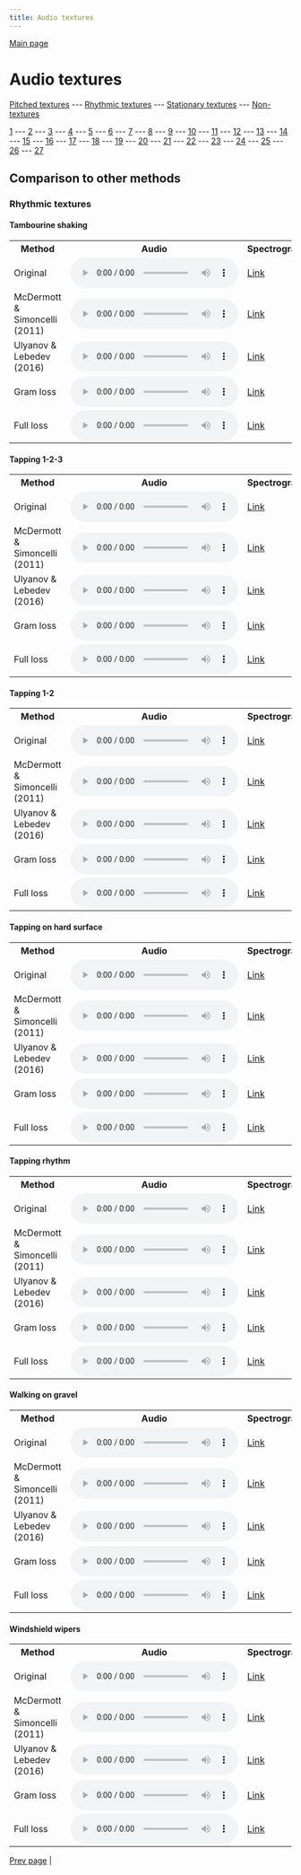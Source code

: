 ```yaml
---
title: Audio textures
---
```


[Main page](/audio_textures/README.md)

# Audio textures

[Pitched textures](/audio_textures/pitched_textures/1/) --- [Rhythmic textures](/audio_textures/rhythmic_textures/1/) --- [Stationary textures](/audio_textures/stationary_textures/1/) --- [Non-textures](/audio_textures/non_textures/1/)

[1](/audio_textures/rhythmic_textures/1/) --- [2](/audio_textures/rhythmic_textures/2/) --- [3](/audio_textures/rhythmic_textures/3/) --- [4](/audio_textures/rhythmic_textures/4/) --- [5](/audio_textures/rhythmic_textures/5/) --- [6](/audio_textures/rhythmic_textures/6/) --- [7](/audio_textures/rhythmic_textures/7/) --- [8](/audio_textures/rhythmic_textures/8/) --- [9](/audio_textures/rhythmic_textures/9/) --- [10](/audio_textures/rhythmic_textures/10/) --- [11](/audio_textures/rhythmic_textures/11/) --- [12](/audio_textures/rhythmic_textures/12/) --- [13](/audio_textures/rhythmic_textures/13/) --- [14](/audio_textures/rhythmic_textures/14/) --- [15](/audio_textures/rhythmic_textures/15/) --- [16](/audio_textures/rhythmic_textures/16/) --- [17](/audio_textures/rhythmic_textures/17/) --- [18](/audio_textures/rhythmic_textures/18/) --- [19](/audio_textures/rhythmic_textures/19/) --- [20](/audio_textures/rhythmic_textures/20/) --- [21](/audio_textures/rhythmic_textures/21/) --- [22](/audio_textures/rhythmic_textures/22/) --- [23](/audio_textures/rhythmic_textures/23/) --- [24](/audio_textures/rhythmic_textures/24/) --- [25](/audio_textures/rhythmic_textures/25/) --- [26](/audio_textures/rhythmic_textures/26/) --- [27](/audio_textures/rhythmic_textures/27/)

## Comparison to other methods

### Rhythmic textures

#### Tambourine shaking

<center>
<table>

<tr>
  <th>Method</th>
  <th>Audio</th>
  <th>Spectrogram</th>
</tr>

<tr>
<td>Original</td>
<td>
  <audio controls>
    <source src="/audio_textures/assets/baselines/original/Tambourine_shaking.ogg">
    <source src="/audio_textures/assets/baselines/original/Tambourine_shaking.mp3">
    <source src="/audio_textures/assets/baselines/original/Tambourine_shaking.wav">
  </audio>
</td>
<td>
  <a href="/audio_textures/assets/baselines/original/Tambourine_shaking.png">Link</a>
</td>
</tr>

<tr>
<td>McDermott & Simoncelli (2011)</td>
<td>
  <audio controls>
    <source src="/audio_textures/assets/baselines/mcdermott/Tambourine_shaking.ogg">
    <source src="/audio_textures/assets/baselines/mcdermott/Tambourine_shaking.mp3">
    <source src="/audio_textures/assets/baselines/mcdermott/Tambourine_shaking.wav">
  </audio>
</td>
<td>
  <a href="/audio_textures/assets/baselines/mcdermott/Tambourine_shaking.png">Link</a>
</td>
</tr>

<tr>
<td>Ulyanov & Lebedev (2016)</td>
<td>
  <audio controls>
    <source src="/audio_textures/assets/baselines/ulyanov/Tambourine_shaking.ogg">
    <source src="/audio_textures/assets/baselines/ulyanov/Tambourine_shaking.mp3">
    <source src="/audio_textures/assets/baselines/ulyanov/Tambourine_shaking.wav">
  </audio>
</td>
<td>
  <a href="/audio_textures/assets/baselines/ulyanov/Tambourine_shaking.png">Link</a>
</td>
</tr>

<tr>
<td>Gram loss</td>
<td>
  <audio controls>
    <source src="/audio_textures/assets/baselines/gram/Tambourine_shaking.ogg">
    <source src="/audio_textures/assets/baselines/gram/Tambourine_shaking.mp3">
    <source src="/audio_textures/assets/baselines/gram/Tambourine_shaking.wav">
  </audio>
</td>
<td>
  <a href="/audio_textures/assets/baselines/gram/Tambourine_shaking.png">Link</a>
</td>
</tr>

<tr>
<td>Full loss</td>
<td>
  <audio controls>
    <source src="/audio_textures/assets/baselines/full_loss/Tambourine_shaking.ogg">
    <source src="/audio_textures/assets/baselines/full_loss/Tambourine_shaking.mp3">
    <source src="/audio_textures/assets/baselines/full_loss/Tambourine_shaking.wav">
  </audio>
</td>
<td>
  <a href="/audio_textures/assets/baselines/full_loss/Tambourine_shaking.png">Link</a>
</td>
</tr>

</table>
</center>

#### Tapping  1-2-3

<center>
<table>

<tr>
  <th>Method</th>
  <th>Audio</th>
  <th>Spectrogram</th>
</tr>

<tr>
<td>Original</td>
<td>
  <audio controls>
    <source src="/audio_textures/assets/baselines/original/Tapping__1-2-3.ogg">
    <source src="/audio_textures/assets/baselines/original/Tapping__1-2-3.mp3">
    <source src="/audio_textures/assets/baselines/original/Tapping__1-2-3.wav">
  </audio>
</td>
<td>
  <a href="/audio_textures/assets/baselines/original/Tapping__1-2-3.png">Link</a>
</td>
</tr>

<tr>
<td>McDermott & Simoncelli (2011)</td>
<td>
  <audio controls>
    <source src="/audio_textures/assets/baselines/mcdermott/Tapping__1-2-3.ogg">
    <source src="/audio_textures/assets/baselines/mcdermott/Tapping__1-2-3.mp3">
    <source src="/audio_textures/assets/baselines/mcdermott/Tapping__1-2-3.wav">
  </audio>
</td>
<td>
  <a href="/audio_textures/assets/baselines/mcdermott/Tapping__1-2-3.png">Link</a>
</td>
</tr>

<tr>
<td>Ulyanov & Lebedev (2016)</td>
<td>
  <audio controls>
    <source src="/audio_textures/assets/baselines/ulyanov/Tapping__1-2-3.ogg">
    <source src="/audio_textures/assets/baselines/ulyanov/Tapping__1-2-3.mp3">
    <source src="/audio_textures/assets/baselines/ulyanov/Tapping__1-2-3.wav">
  </audio>
</td>
<td>
  <a href="/audio_textures/assets/baselines/ulyanov/Tapping__1-2-3.png">Link</a>
</td>
</tr>

<tr>
<td>Gram loss</td>
<td>
  <audio controls>
    <source src="/audio_textures/assets/baselines/gram/Tapping__1-2-3.ogg">
    <source src="/audio_textures/assets/baselines/gram/Tapping__1-2-3.mp3">
    <source src="/audio_textures/assets/baselines/gram/Tapping__1-2-3.wav">
  </audio>
</td>
<td>
  <a href="/audio_textures/assets/baselines/gram/Tapping__1-2-3.png">Link</a>
</td>
</tr>

<tr>
<td>Full loss</td>
<td>
  <audio controls>
    <source src="/audio_textures/assets/baselines/full_loss/Tapping__1-2-3.ogg">
    <source src="/audio_textures/assets/baselines/full_loss/Tapping__1-2-3.mp3">
    <source src="/audio_textures/assets/baselines/full_loss/Tapping__1-2-3.wav">
  </audio>
</td>
<td>
  <a href="/audio_textures/assets/baselines/full_loss/Tapping__1-2-3.png">Link</a>
</td>
</tr>

</table>
</center>

#### Tapping 1-2

<center>
<table>

<tr>
  <th>Method</th>
  <th>Audio</th>
  <th>Spectrogram</th>
</tr>

<tr>
<td>Original</td>
<td>
  <audio controls>
    <source src="/audio_textures/assets/baselines/original/Tapping_1-2.ogg">
    <source src="/audio_textures/assets/baselines/original/Tapping_1-2.mp3">
    <source src="/audio_textures/assets/baselines/original/Tapping_1-2.wav">
  </audio>
</td>
<td>
  <a href="/audio_textures/assets/baselines/original/Tapping_1-2.png">Link</a>
</td>
</tr>

<tr>
<td>McDermott & Simoncelli (2011)</td>
<td>
  <audio controls>
    <source src="/audio_textures/assets/baselines/mcdermott/Tapping_1-2.ogg">
    <source src="/audio_textures/assets/baselines/mcdermott/Tapping_1-2.mp3">
    <source src="/audio_textures/assets/baselines/mcdermott/Tapping_1-2.wav">
  </audio>
</td>
<td>
  <a href="/audio_textures/assets/baselines/mcdermott/Tapping_1-2.png">Link</a>
</td>
</tr>

<tr>
<td>Ulyanov & Lebedev (2016)</td>
<td>
  <audio controls>
    <source src="/audio_textures/assets/baselines/ulyanov/Tapping_1-2.ogg">
    <source src="/audio_textures/assets/baselines/ulyanov/Tapping_1-2.mp3">
    <source src="/audio_textures/assets/baselines/ulyanov/Tapping_1-2.wav">
  </audio>
</td>
<td>
  <a href="/audio_textures/assets/baselines/ulyanov/Tapping_1-2.png">Link</a>
</td>
</tr>

<tr>
<td>Gram loss</td>
<td>
  <audio controls>
    <source src="/audio_textures/assets/baselines/gram/Tapping_1-2.ogg">
    <source src="/audio_textures/assets/baselines/gram/Tapping_1-2.mp3">
    <source src="/audio_textures/assets/baselines/gram/Tapping_1-2.wav">
  </audio>
</td>
<td>
  <a href="/audio_textures/assets/baselines/gram/Tapping_1-2.png">Link</a>
</td>
</tr>

<tr>
<td>Full loss</td>
<td>
  <audio controls>
    <source src="/audio_textures/assets/baselines/full_loss/Tapping_1-2.ogg">
    <source src="/audio_textures/assets/baselines/full_loss/Tapping_1-2.mp3">
    <source src="/audio_textures/assets/baselines/full_loss/Tapping_1-2.wav">
  </audio>
</td>
<td>
  <a href="/audio_textures/assets/baselines/full_loss/Tapping_1-2.png">Link</a>
</td>
</tr>

</table>
</center>

#### Tapping on hard surface

<center>
<table>

<tr>
  <th>Method</th>
  <th>Audio</th>
  <th>Spectrogram</th>
</tr>

<tr>
<td>Original</td>
<td>
  <audio controls>
    <source src="/audio_textures/assets/baselines/original/Tapping_on_hard_surface.ogg">
    <source src="/audio_textures/assets/baselines/original/Tapping_on_hard_surface.mp3">
    <source src="/audio_textures/assets/baselines/original/Tapping_on_hard_surface.wav">
  </audio>
</td>
<td>
  <a href="/audio_textures/assets/baselines/original/Tapping_on_hard_surface.png">Link</a>
</td>
</tr>

<tr>
<td>McDermott & Simoncelli (2011)</td>
<td>
  <audio controls>
    <source src="/audio_textures/assets/baselines/mcdermott/Tapping_on_hard_surface.ogg">
    <source src="/audio_textures/assets/baselines/mcdermott/Tapping_on_hard_surface.mp3">
    <source src="/audio_textures/assets/baselines/mcdermott/Tapping_on_hard_surface.wav">
  </audio>
</td>
<td>
  <a href="/audio_textures/assets/baselines/mcdermott/Tapping_on_hard_surface.png">Link</a>
</td>
</tr>

<tr>
<td>Ulyanov & Lebedev (2016)</td>
<td>
  <audio controls>
    <source src="/audio_textures/assets/baselines/ulyanov/Tapping_on_hard_surface.ogg">
    <source src="/audio_textures/assets/baselines/ulyanov/Tapping_on_hard_surface.mp3">
    <source src="/audio_textures/assets/baselines/ulyanov/Tapping_on_hard_surface.wav">
  </audio>
</td>
<td>
  <a href="/audio_textures/assets/baselines/ulyanov/Tapping_on_hard_surface.png">Link</a>
</td>
</tr>

<tr>
<td>Gram loss</td>
<td>
  <audio controls>
    <source src="/audio_textures/assets/baselines/gram/Tapping_on_hard_surface.ogg">
    <source src="/audio_textures/assets/baselines/gram/Tapping_on_hard_surface.mp3">
    <source src="/audio_textures/assets/baselines/gram/Tapping_on_hard_surface.wav">
  </audio>
</td>
<td>
  <a href="/audio_textures/assets/baselines/gram/Tapping_on_hard_surface.png">Link</a>
</td>
</tr>

<tr>
<td>Full loss</td>
<td>
  <audio controls>
    <source src="/audio_textures/assets/baselines/full_loss/Tapping_on_hard_surface.ogg">
    <source src="/audio_textures/assets/baselines/full_loss/Tapping_on_hard_surface.mp3">
    <source src="/audio_textures/assets/baselines/full_loss/Tapping_on_hard_surface.wav">
  </audio>
</td>
<td>
  <a href="/audio_textures/assets/baselines/full_loss/Tapping_on_hard_surface.png">Link</a>
</td>
</tr>

</table>
</center>

#### Tapping rhythm

<center>
<table>

<tr>
  <th>Method</th>
  <th>Audio</th>
  <th>Spectrogram</th>
</tr>

<tr>
<td>Original</td>
<td>
  <audio controls>
    <source src="/audio_textures/assets/baselines/original/Tapping_rhythm.ogg">
    <source src="/audio_textures/assets/baselines/original/Tapping_rhythm.mp3">
    <source src="/audio_textures/assets/baselines/original/Tapping_rhythm.wav">
  </audio>
</td>
<td>
  <a href="/audio_textures/assets/baselines/original/Tapping_rhythm.png">Link</a>
</td>
</tr>

<tr>
<td>McDermott & Simoncelli (2011)</td>
<td>
  <audio controls>
    <source src="/audio_textures/assets/baselines/mcdermott/Tapping_rhythm.ogg">
    <source src="/audio_textures/assets/baselines/mcdermott/Tapping_rhythm.mp3">
    <source src="/audio_textures/assets/baselines/mcdermott/Tapping_rhythm.wav">
  </audio>
</td>
<td>
  <a href="/audio_textures/assets/baselines/mcdermott/Tapping_rhythm.png">Link</a>
</td>
</tr>

<tr>
<td>Ulyanov & Lebedev (2016)</td>
<td>
  <audio controls>
    <source src="/audio_textures/assets/baselines/ulyanov/Tapping_rhythm.ogg">
    <source src="/audio_textures/assets/baselines/ulyanov/Tapping_rhythm.mp3">
    <source src="/audio_textures/assets/baselines/ulyanov/Tapping_rhythm.wav">
  </audio>
</td>
<td>
  <a href="/audio_textures/assets/baselines/ulyanov/Tapping_rhythm.png">Link</a>
</td>
</tr>

<tr>
<td>Gram loss</td>
<td>
  <audio controls>
    <source src="/audio_textures/assets/baselines/gram/Tapping_rhythm.ogg">
    <source src="/audio_textures/assets/baselines/gram/Tapping_rhythm.mp3">
    <source src="/audio_textures/assets/baselines/gram/Tapping_rhythm.wav">
  </audio>
</td>
<td>
  <a href="/audio_textures/assets/baselines/gram/Tapping_rhythm.png">Link</a>
</td>
</tr>

<tr>
<td>Full loss</td>
<td>
  <audio controls>
    <source src="/audio_textures/assets/baselines/full_loss/Tapping_rhythm.ogg">
    <source src="/audio_textures/assets/baselines/full_loss/Tapping_rhythm.mp3">
    <source src="/audio_textures/assets/baselines/full_loss/Tapping_rhythm.wav">
  </audio>
</td>
<td>
  <a href="/audio_textures/assets/baselines/full_loss/Tapping_rhythm.png">Link</a>
</td>
</tr>

</table>
</center>

#### Walking on gravel

<center>
<table>

<tr>
  <th>Method</th>
  <th>Audio</th>
  <th>Spectrogram</th>
</tr>

<tr>
<td>Original</td>
<td>
  <audio controls>
    <source src="/audio_textures/assets/baselines/original/Walking_on_gravel.ogg">
    <source src="/audio_textures/assets/baselines/original/Walking_on_gravel.mp3">
    <source src="/audio_textures/assets/baselines/original/Walking_on_gravel.wav">
  </audio>
</td>
<td>
  <a href="/audio_textures/assets/baselines/original/Walking_on_gravel.png">Link</a>
</td>
</tr>

<tr>
<td>McDermott & Simoncelli (2011)</td>
<td>
  <audio controls>
    <source src="/audio_textures/assets/baselines/mcdermott/Walking_on_gravel.ogg">
    <source src="/audio_textures/assets/baselines/mcdermott/Walking_on_gravel.mp3">
    <source src="/audio_textures/assets/baselines/mcdermott/Walking_on_gravel.wav">
  </audio>
</td>
<td>
  <a href="/audio_textures/assets/baselines/mcdermott/Walking_on_gravel.png">Link</a>
</td>
</tr>

<tr>
<td>Ulyanov & Lebedev (2016)</td>
<td>
  <audio controls>
    <source src="/audio_textures/assets/baselines/ulyanov/Walking_on_gravel.ogg">
    <source src="/audio_textures/assets/baselines/ulyanov/Walking_on_gravel.mp3">
    <source src="/audio_textures/assets/baselines/ulyanov/Walking_on_gravel.wav">
  </audio>
</td>
<td>
  <a href="/audio_textures/assets/baselines/ulyanov/Walking_on_gravel.png">Link</a>
</td>
</tr>

<tr>
<td>Gram loss</td>
<td>
  <audio controls>
    <source src="/audio_textures/assets/baselines/gram/Walking_on_gravel.ogg">
    <source src="/audio_textures/assets/baselines/gram/Walking_on_gravel.mp3">
    <source src="/audio_textures/assets/baselines/gram/Walking_on_gravel.wav">
  </audio>
</td>
<td>
  <a href="/audio_textures/assets/baselines/gram/Walking_on_gravel.png">Link</a>
</td>
</tr>

<tr>
<td>Full loss</td>
<td>
  <audio controls>
    <source src="/audio_textures/assets/baselines/full_loss/Walking_on_gravel.ogg">
    <source src="/audio_textures/assets/baselines/full_loss/Walking_on_gravel.mp3">
    <source src="/audio_textures/assets/baselines/full_loss/Walking_on_gravel.wav">
  </audio>
</td>
<td>
  <a href="/audio_textures/assets/baselines/full_loss/Walking_on_gravel.png">Link</a>
</td>
</tr>

</table>
</center>

#### Windshield wipers

<center>
<table>

<tr>
  <th>Method</th>
  <th>Audio</th>
  <th>Spectrogram</th>
</tr>

<tr>
<td>Original</td>
<td>
  <audio controls>
    <source src="/audio_textures/assets/baselines/original/Windshield_wipers.ogg">
    <source src="/audio_textures/assets/baselines/original/Windshield_wipers.mp3">
    <source src="/audio_textures/assets/baselines/original/Windshield_wipers.wav">
  </audio>
</td>
<td>
  <a href="/audio_textures/assets/baselines/original/Windshield_wipers.png">Link</a>
</td>
</tr>

<tr>
<td>McDermott & Simoncelli (2011)</td>
<td>
  <audio controls>
    <source src="/audio_textures/assets/baselines/mcdermott/Windshield_wipers.ogg">
    <source src="/audio_textures/assets/baselines/mcdermott/Windshield_wipers.mp3">
    <source src="/audio_textures/assets/baselines/mcdermott/Windshield_wipers.wav">
  </audio>
</td>
<td>
  <a href="/audio_textures/assets/baselines/mcdermott/Windshield_wipers.png">Link</a>
</td>
</tr>

<tr>
<td>Ulyanov & Lebedev (2016)</td>
<td>
  <audio controls>
    <source src="/audio_textures/assets/baselines/ulyanov/Windshield_wipers.ogg">
    <source src="/audio_textures/assets/baselines/ulyanov/Windshield_wipers.mp3">
    <source src="/audio_textures/assets/baselines/ulyanov/Windshield_wipers.wav">
  </audio>
</td>
<td>
  <a href="/audio_textures/assets/baselines/ulyanov/Windshield_wipers.png">Link</a>
</td>
</tr>

<tr>
<td>Gram loss</td>
<td>
  <audio controls>
    <source src="/audio_textures/assets/baselines/gram/Windshield_wipers.ogg">
    <source src="/audio_textures/assets/baselines/gram/Windshield_wipers.mp3">
    <source src="/audio_textures/assets/baselines/gram/Windshield_wipers.wav">
  </audio>
</td>
<td>
  <a href="/audio_textures/assets/baselines/gram/Windshield_wipers.png">Link</a>
</td>
</tr>

<tr>
<td>Full loss</td>
<td>
  <audio controls>
    <source src="/audio_textures/assets/baselines/full_loss/Windshield_wipers.ogg">
    <source src="/audio_textures/assets/baselines/full_loss/Windshield_wipers.mp3">
    <source src="/audio_textures/assets/baselines/full_loss/Windshield_wipers.wav">
  </audio>
</td>
<td>
  <a href="/audio_textures/assets/baselines/full_loss/Windshield_wipers.png">Link</a>
</td>
</tr>

</table>
</center>

[Prev page](/audio_textures/rhythmic_textures/2/) | 